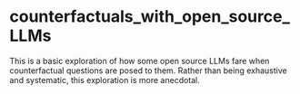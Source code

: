 # counterfactuals_with_open_source_LLMs
This is a basic exploration of how some open source LLMs fare when counterfactual questions are posed to them. Rather than being exhaustive and systematic, this exploration is more anecdotal. 
